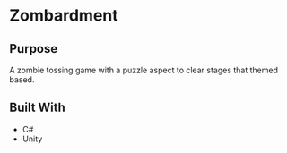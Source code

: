 # Zombardment 

## Purpose
A zombie tossing game with a puzzle aspect to clear stages that themed based.

## Built With
* C#
* Unity
